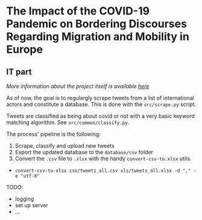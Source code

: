 # The Impact of the COVID-19 Pandemic on Bordering Discourses Regarding Migration and Mobility in Europe
## IT part

_More information about the project itself is available [here](https://nccr-onthemove.ch/projects/the-impact-of-the-covid-19-pandemic-on-bordering-discourses-regarding-migration-and-mobility-in-europe/)_

As of now, the goal is to regulargly scrape tweets from a list of international actors and constitute a database. This is done with the `src/scrape.py` script.

Tweets are classified as being about covid or not with a very basic keyword matching algorithm. See `src/common/classify.py`.

The process' pipeline is the following:
1. Scrape, classify and upload new tweets
2. Export the updated database to the `database/csv` folder
3. Convert the `.csv` file to `.xlsx` with the handy `convert-csv-to.xlsx` utils.
* `convert-csv-to-xlsx csv/tweets_all.csv xls/tweets_all.xlsx -d "," -e "utf-8"`

TODO:
- logging
- set up server
- ...
